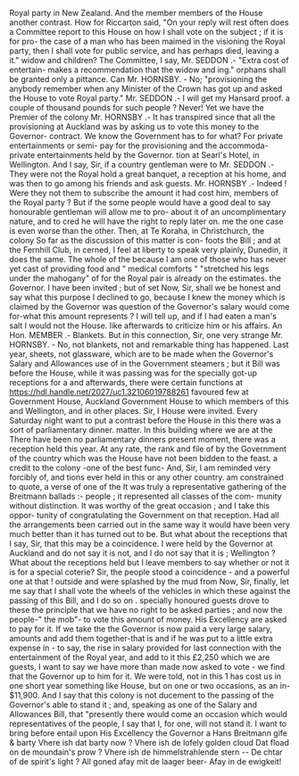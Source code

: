 Royal party in New Zealand. And the member members of the House another contrast. How for Riccarton said, "On your reply will rest often does a Committee report to this House on how I shall vote on the subject ; if it is for pro- the case of a man who has been maimed in the visioning the Royal party, then I shall vote for public service, and has perhaps died, leaving a it." widow and children? The Committee, I say, Mr. SEDDON .- "Extra cost of entertain- makes a recommendation that the widow and ing." orphans shall be granted only a pittance. Can Mr. HORNSBY. - No; "provisioning the anybody remember when any Minister of the Crown has got up and asked the House to vote Royal party." Mr. SEDDON .- I will get my Hansard proof. a couple of thousand pounds for such people ? Never! Yet we have the Premier of the colony Mr. HORNSBY .- It has transpired since that all the provisioning at Auckland was by asking us to vote this money to the Governor- contract. We know the Government has to for what? For private entertainments or semi- pay for the provisioning and the accommoda- private entertainments held by the Governor. tion at Searl's Hotel, in Wellington. And I say, Sir, if a country gentleman were to Mr. SEDDON .- They were not the Royal hold a great banquet, a reception at his home, and was then to go among his friends and ask guests. Mr. HORNSBY .- Indeed ! Were they not them to subscribe the amount it had cost him, members of the Royal party ? But if the some people would have a good deal to say honourable gentleman will allow me to pro- about it of an uncomplimentary nature, and to cred he will have the right to reply later on. me the one case is even worse than the other. Then, at Te Koraha, in Christchurch, the colony So far as the discussion of this matter is con- foots the Bill ; and at the Fernhill Club, in cerned, I feel at liberty to speak very plainly, Dunedin, it does the same. The whole of the because I am one of those who has never yet cast of providing food and " medical comforts " "stretched his legs under the mahogany" of for the Royal pair is already on the estimates. the Governor. I have been invited ; but of set Now, Sir, shall we be honest and say what this purpose I declined to go, because I knew the money which is claimed by the Governor was question of the Governor's salary would come for-what this amount represents ? I will tell up, and if I had eaten a man's salt I would not the House. like afterwards to criticize him or his affairs. An Hon. MEMBER .- Blankets. But in this connection, Sir, one very strange Mr. HORNSBY. - No, not blankets, not and remarkable thing has happened. Last year, sheets, not glassware, which are to be made when the Governor's Salary and Allowances use of in the Government steamers ; but it Bill was before the House, while it was passing was for the specially got-up receptions for a and afterwards, there were certain functions at https://hdl.handle.net/2027/uc1.32106019788261 favoured few at Government House, Auckland Government House to which members of this and Wellington, and in other places. Sir, I House were invited. Every Saturday night want to put a contrast before the House in this there was a sort of parliamentary dinner. matter. In this building where we are at the There have been no parliamentary dinners present moment, there was a reception held this year. At any rate, the rank and file of by the Government of the country which was the House have not been bidden to the feast. a credit to the colony -one of the best func- And, Sir, I am reminded very forcibly of, and tions ever held in this or any other country. am constrained to quote, a verse of one of the It was truly a representative gathering of the Breitmann ballads :- people ; it represented all classes of the com- munity without distinction. It was worthy of the great occasion ; and I take this oppor- tunity of congratulating the Government on that reception. Had all the arrangements been carried out in the same way it would have been very much better than it has turned out to be. But what about the receptions that I say, Sir, that this may be a coincidence. I were held by the Governor at Auckland and do not say it is not, and I do not say that it is ; Wellington ? What about the receptions held but I leave members to say whether or not it is for a special coterie? Sir, the people stood a coincidence - and a powerful one at that ! outside and were splashed by the mud from Now, Sir, finally, let me say that I shall vote the wheels of the vehicles in which these against the passing of this Bill, and I do so on . specially honoured guests drove to these the principle that we have no right to be asked parties ; and now the people-" the mob"- to vote this amount of money. His Excellency are asked to pay for it. If we take the the Governor is now paid a very large salary, amounts and add them together-that is and if he was put to a little extra expense in \- to say, the rise in salary provided for last connection with the entertainment of the Royal year, and add to it this £2,250 which we are guests, I want to say we have more than made now asked to vote - we find that the Governor up to him for it. We were told, not in this 1 has cost us in one short year something like House, but on one or two occasions, as an in- $11,900. And I say that this colony is not ducement to the passing of the Governor's able to stand it ; and, speaking as one of the Salary and Allowances Bill, that "presently there would come an occasion which would representatives of the people, I say that I, for one, will not stand it. I want to bring before entail upon His Excellency the Governor a Hans Breitmann gife & barty Vhere ish dat barty now ? Vhere ish de lofely golden cloud Dat fload on de moundain's prow ? Vhere ish de himmelstrahlende stern -- De chtar of de spirit's light ? All goned afay mit de laager beer- Afay in de ewigkeit! 